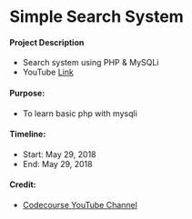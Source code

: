 # Simple Search System

#### Project Description
- Search system using PHP & MySQLi
- YouTube [Link](https://youtu.be/gf32KXTP0C4?list=PLYZeaa_5AR-lp9qOz719-QzujwWJFbwIX)

#### Purpose:
- To learn basic php with mysqli

#### Timeline:
- Start: May 29, 2018
- End: May 29, 2018

#### Credit:
- [Codecourse YouTube Channel](https://www.youtube.com/user/phpacademy/about)
